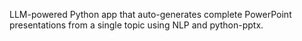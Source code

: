 LLM-powered Python app that auto-generates complete PowerPoint presentations from a single topic using NLP and python-pptx.
